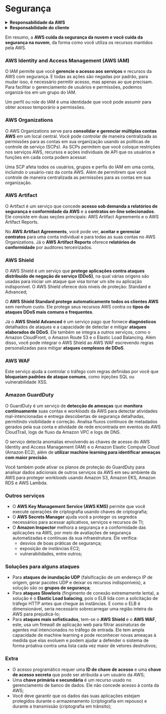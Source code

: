 # Segurança

<details>
  <summary><b>Responsabilidade da AWS</b></summary>
  <p>
    <ul>
    <li>Software: computação, armazenamento, banco de dados, rede;</li>
    <li>Hardware: Regiões, Zonas de Disponibilidade, locais de borda;</li>
    </ul>
  </p>
</details>

<details>
  <summary><b>Responsabilidade do cliente</b></summary>
  <p>
    <ul>
      <li>Dados pessoais;</li>
      <li>Plataforma, aplicações e Identity and Access Management (IAM);</li>
      <li>Configuração de sistemas operacionais, rede e firewall;</li>
      <li>
        Criptografia de dados no lado do cliente, criptografia de dados no lado 
        do servidor e proteção de tráfego de rede;
      </li>
    </ul>
  </p>
</details>

Em resumo, a **AWS cuida da segurança da nuvem e você cuida da segurança na nuvem**,
da forma como você utiliza os recursos mantidos pela AWS.

### AWS Identity and Access Management (AWS IAM)

O IAM permite que você **gerencie o acesso aos serviços** e recursos da AWS com
segurança. E todas as ações são negadas por padrão, para mudar isso, é
necessário permitir acesso, mas apenas ao que precisam. Para facilitar o
gerenciamento de usuários e permissões, podemos organizá-los em um grupo do IAM.

Um perfil ou role do IAM é uma identidade que você pode assumir para obter acesso
temporário a permissões.

### AWS Organizations

O AWS Organizations serve para **consolidar e gerenciar múltiplas contas AWS**
em um local central. Você pode controlar de maneira centralizada as permissões
para as contas em sua organização usando as políticas de controle de serviço
(SCPs). As SCPs permitem que você coloque restrições nos serviços AWS, recursos
e ações individuais de API que os usuários e funções em cada conta podem acessar.

Uma SCP afeta todos os usuários, grupos e perfis do IAM em uma conta, incluindo
o usuário-raiz da conta AWS. Além de permitirem que você controle de maneira
centralizada as permissões para as contas em sua organização.

### AWS Artifact

O Artifact é um serviço que concede
**acesso sob demanda a relatórios de segurança e conformidade da AWS** e a
**contratos on-line selecionados**. Ele consiste em duas seções principais: AWS
Artifact Agreements e o AWS Artifact Reports.

No **AWS Artifact Agreements**, você pode ver, **aceitar e gerenciar contratos**
para uma conta individual e para todas as suas contas no AWS Organizations. Já o
**AWS Artifact Reports** oferece **relatórios de conformidade** por auditores
terceirizados.

### AWS Shield

O AWS Shield é um serviço que
**protege aplicações contra ataques distribuído de negação de serviço (DDoS)**,
na qual várias origens são usadas para iniciar um ataque que visa tornar um site
ou aplicação indisponível. O AWS Shield oferece dois níveis de proteção: Standard
e Advanced;

O **AWS Shield Standard protege automaticamente todos os clientes AWS** sem
nenhum custo. Ele protege seus recursos AWS contra os
**tipos de ataques DDoS mais comuns e frequentes**.

Já o **AWS Shield Advanced** é um serviço pago que fornece **diagnósticos**
detalhados de ataques e a capacidade de detectar e mitigar
**ataques elaborados de DDoS**. Ele também se integra a outros serviços, como o
Amazon CloudFront, o Amazon Route 53 e o Elastic Load Balancing. Além disso, você
pode integrar o AWS Shield ao AWS WAF escrevendo regras personalizadas para
mitigar **ataques complexos de DDoS**.

### AWS WAF

Este serviço ajuda a controlar o tráfego com regras definidas por você que
**bloqueiam padrões de ataque comuns**, como injeções SQL ou vulnerabilidade XSS.

### Amazon GuardDuty

O GuardDuty é um serviço de **detecção de ameaças** que **monitora continuamente**
suas contas e _workloads_ da AWS para detectar atividades mal-intencionadas e
entrega descobertas de segurança detalhadas, permitindo visibilidade e correção.
Analisa fluxos contínuos de metadados gerados pela sua conta e atividade de rede
encontrada em eventos do AWS CloudTrail, logs de fluxo da Amazon VPC e logs de
DNS.

O serviço detecta anomalias envolvendo as chaves de acesso do AWS Identity and
Access Management (IAM) e o Amazon Elastic Compute Cloud (Amazon EC2), além de
**utilizar machine learning para identificar ameaças com maior precisão**.

Você também pode ativar os planos de proteção do GuardDuty para analisar dados
adicionais de outros serviços da AWS em seu ambiente da AWS para proteger
_workloads_ usando Amazon S3, Amazon EKS, Amazon RDS e AWS Lambda.

### Outros serviços

- O **AWS Key Management Service (AWS KMS)** permite que você execute operações
  de criptografia usando chaves de criptografia;
- O **AWS Secrets Manager** ajuda você a proteger os segredos necessários para
  acessar aplicativos, serviços e recursos de TI;
- O **Amazon Inspector** melhora a segurança e a conformidade das aplicações na
  AWS, por meio de avaliações de segurança automatizadas e contínuas da sua
  infraestrutura. Ele verifica:
  - desvios de boas práticas de segurança;
  - exposição de instâncias EC2;
  - vulnerabilidades, entre outros;

### Soluções para alguns ataques

- Para **ataques de inundação UDP** (falsificação de um endereço IP de origem,
  gerar pacotes UDP e deixar os recursos indisponíveis), a solução são os
  **grupos de segurança**;
- Para **ataques Slowloris** (fingimento de conexão extremamente lenta), a
  solução é o **Elastic Load balacing**, pois o ELB lida com a solicitação de
  tráfego HTTP antes que chegue às instâncias. E como o ELB é dimensionável,
  seria necessário sobrecarregar uma região inteira da AWS para prejudicá-lo;
- Para **ataques mais sofisticados**, tem-se o **AWS Shield** e o **AWS WAF**,
  este, usa um firewall de aplicação web para filtrar assinaturas de agentes mal
  intencionados no tráfego de entrada. Ele tem ampla capacidade de machine
  learning e pode reconhecer novas ameaças à medida que elas evoluem e podem
  ajudar a defender o sistema de forma próativa contra uma lista cada vez maior
  de vetores destrutivos;

### Extra

- O acesso programático requer uma **ID de chave de acesso** e uma
  **chave de acesso secreta** que pode ser atribuída a um usuário da AWS;
- Uma **chave primária e secundária** é um recurso usado no gerenciamento de
  banco de dados. Ele não concede acesso à conta da AWS;
- Você deve garantir que os dados das suas aplicações estejam protegidos durante
  o armazenamento (criptografia em repouso) e durante a transmissão (criptografia
  em trânsito);
